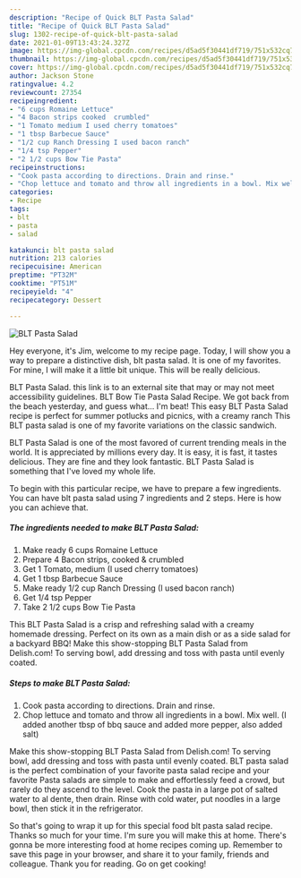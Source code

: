 ```yaml
---
description: "Recipe of Quick BLT Pasta Salad"
title: "Recipe of Quick BLT Pasta Salad"
slug: 1302-recipe-of-quick-blt-pasta-salad
date: 2021-01-09T13:43:24.327Z
image: https://img-global.cpcdn.com/recipes/d5ad5f30441df719/751x532cq70/blt-pasta-salad-recipe-main-photo.jpg
thumbnail: https://img-global.cpcdn.com/recipes/d5ad5f30441df719/751x532cq70/blt-pasta-salad-recipe-main-photo.jpg
cover: https://img-global.cpcdn.com/recipes/d5ad5f30441df719/751x532cq70/blt-pasta-salad-recipe-main-photo.jpg
author: Jackson Stone
ratingvalue: 4.2
reviewcount: 27354
recipeingredient:
- "6 cups Romaine Lettuce"
- "4 Bacon strips cooked  crumbled"
- "1 Tomato medium I used cherry tomatoes"
- "1 tbsp Barbecue Sauce"
- "1/2 cup Ranch Dressing I used bacon ranch"
- "1/4 tsp Pepper"
- "2 1/2 cups Bow Tie Pasta"
recipeinstructions:
- "Cook pasta according to directions. Drain and rinse."
- "Chop lettuce and tomato and throw all ingredients in a bowl. Mix well. (I added another tbsp of bbq sauce and added more pepper, also added salt)"
categories:
- Recipe
tags:
- blt
- pasta
- salad

katakunci: blt pasta salad 
nutrition: 213 calories
recipecuisine: American
preptime: "PT32M"
cooktime: "PT51M"
recipeyield: "4"
recipecategory: Dessert

---
```



![BLT Pasta Salad](https://img-global.cpcdn.com/recipes/d5ad5f30441df719/751x532cq70/blt-pasta-salad-recipe-main-photo.jpg)

Hey everyone, it's Jim, welcome to my recipe page. Today, I will show you a way to prepare a distinctive dish, blt pasta salad. It is one of my favorites. For mine, I will make it a little bit unique. This will be really delicious.

BLT Pasta Salad. this link is to an external site that may or may not meet accessibility guidelines. BLT Bow Tie Pasta Salad Recipe. We got back from the beach yesterday, and guess what… I&#39;m beat! This easy BLT Pasta Salad recipe is perfect for summer potlucks and picnics, with a creamy ranch This BLT pasta salad is one of my favorite variations on the classic sandwich.

BLT Pasta Salad is one of the most favored of current trending meals in the world. It is appreciated by millions every day. It is easy, it is fast, it tastes delicious. They are fine and they look fantastic. BLT Pasta Salad is something that I've loved my whole life.


To begin with this particular recipe, we have to prepare a few ingredients. You can have blt pasta salad using 7 ingredients and 2 steps. Here is how you can achieve that.

<!--inarticleads1-->

##### The ingredients needed to make BLT Pasta Salad:

1. Make ready 6 cups Romaine Lettuce
1. Prepare 4 Bacon strips, cooked &amp; crumbled
1. Get 1 Tomato, medium (I used cherry tomatoes)
1. Get 1 tbsp Barbecue Sauce
1. Make ready 1/2 cup Ranch Dressing (I used bacon ranch)
1. Get 1/4 tsp Pepper
1. Take 2 1/2 cups Bow Tie Pasta


This BLT Pasta Salad is a crisp and refreshing salad with a creamy homemade dressing. Perfect on its own as a main dish or as a side salad for a backyard BBQ! Make this show-stopping BLT Pasta Salad from Delish.com! To serving bowl, add dressing and toss with pasta until evenly coated. 

<!--inarticleads2-->

##### Steps to make BLT Pasta Salad:

1. Cook pasta according to directions. Drain and rinse.
1. Chop lettuce and tomato and throw all ingredients in a bowl. Mix well. (I added another tbsp of bbq sauce and added more pepper, also added salt)


Make this show-stopping BLT Pasta Salad from Delish.com! To serving bowl, add dressing and toss with pasta until evenly coated. BLT pasta salad is the perfect combination of your favorite pasta salad recipe and your favorite Pasta salads are simple to make and effortlessly feed a crowd, but rarely do they ascend to the level. Cook the pasta in a large pot of salted water to al dente, then drain. Rinse with cold water, put noodles in a large bowl, then stick it in the refrigerator. 

So that's going to wrap it up for this special food blt pasta salad recipe. Thanks so much for your time. I'm sure you will make this at home. There's gonna be more interesting food at home recipes coming up. Remember to save this page in your browser, and share it to your family, friends and colleague. Thank you for reading. Go on get cooking!

